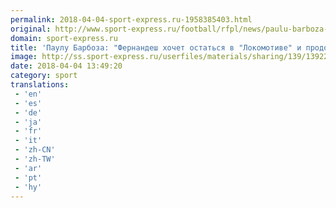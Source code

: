 ```yaml
---
permalink: 2018-04-04-sport-express.ru-1958385403.html
original: http://www.sport-express.ru/football/rfpl/news/paulu-barboza-fernandesh-hochet-ostatsya-v-lokomotive-i-prodolzhit-kareru-v-rossii-1392278/
domain: sport-express.ru
title: 'Паулу Барбоза: "Фернандеш хочет остаться в "Локомотиве" и продолжить карьеру в России"'
image: http://ss.sport-express.ru/userfiles/materials/sharing/139/1392278.jpg
date: 2018-04-04 13:49:20
category: sport
translations: 
 - 'en'
 - 'es'
 - 'de'
 - 'ja'
 - 'fr'
 - 'it'
 - 'zh-CN'
 - 'zh-TW'
 - 'ar'
 - 'pt'
 - 'hy'
---
```


